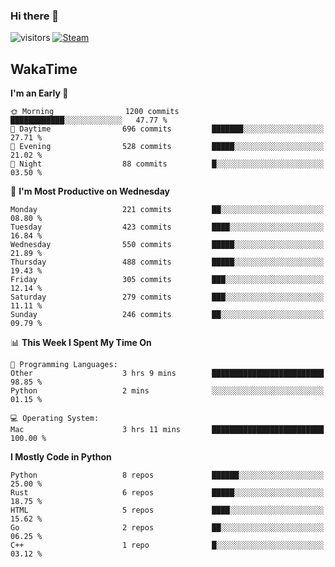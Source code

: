### Hi there 👋

![visitors](https://visitor-badge.glitch.me/badge?page_id=zhourunlai)
[![Steam](https://img.shields.io/badge/dynamic/json?url=https%3A%2F%2Fapi.swo.moe%2Fstats%2Fsteamgames%2F76561198285156854&query=count&color=0b1a37&label=Steam&labelColor=134375&logo=steam&suffix=+games&cacheSeconds=3600)](http://steamcommunity.com/profiles/76561198285156854)

## WakaTime
<!--START_SECTION:waka-->
**I'm an Early 🐤** 

```text
🌞 Morning                1200 commits        ████████████░░░░░░░░░░░░░   47.77 % 
🌆 Daytime                696 commits         ███████░░░░░░░░░░░░░░░░░░   27.71 % 
🌃 Evening                528 commits         █████░░░░░░░░░░░░░░░░░░░░   21.02 % 
🌙 Night                  88 commits          █░░░░░░░░░░░░░░░░░░░░░░░░   03.50 % 
```
📅 **I'm Most Productive on Wednesday** 

```text
Monday                   221 commits         ██░░░░░░░░░░░░░░░░░░░░░░░   08.80 % 
Tuesday                  423 commits         ████░░░░░░░░░░░░░░░░░░░░░   16.84 % 
Wednesday                550 commits         █████░░░░░░░░░░░░░░░░░░░░   21.89 % 
Thursday                 488 commits         █████░░░░░░░░░░░░░░░░░░░░   19.43 % 
Friday                   305 commits         ███░░░░░░░░░░░░░░░░░░░░░░   12.14 % 
Saturday                 279 commits         ███░░░░░░░░░░░░░░░░░░░░░░   11.11 % 
Sunday                   246 commits         ██░░░░░░░░░░░░░░░░░░░░░░░   09.79 % 
```


📊 **This Week I Spent My Time On** 

```text
💬 Programming Languages: 
Other                    3 hrs 9 mins        █████████████████████████   98.85 % 
Python                   2 mins              ░░░░░░░░░░░░░░░░░░░░░░░░░   01.15 % 

💻 Operating System: 
Mac                      3 hrs 11 mins       █████████████████████████   100.00 % 
```

**I Mostly Code in Python** 

```text
Python                   8 repos             ██████░░░░░░░░░░░░░░░░░░░   25.00 % 
Rust                     6 repos             █████░░░░░░░░░░░░░░░░░░░░   18.75 % 
HTML                     5 repos             ████░░░░░░░░░░░░░░░░░░░░░   15.62 % 
Go                       2 repos             ██░░░░░░░░░░░░░░░░░░░░░░░   06.25 % 
C++                      1 repo              █░░░░░░░░░░░░░░░░░░░░░░░░   03.12 % 
```




<!--END_SECTION:waka-->
